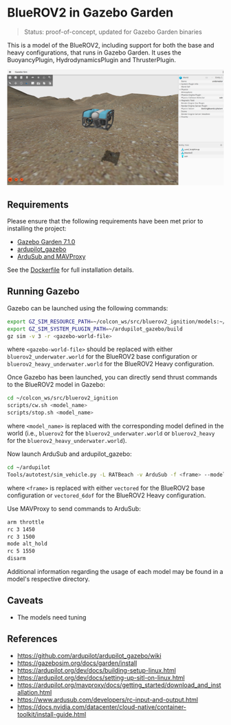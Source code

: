 # BlueROV2 in Gazebo Garden

> Status: proof-of-concept, updated for Gazebo Garden binaries

This is a model of the BlueROV2, including support for both the base and heavy
configurations, that runs in Gazebo Garden. It uses the BuoyancyPlugin,
HydrodynamicsPlugin and ThrusterPlugin.

![BlueROV2 Gazebo](images/bluerov2.png)

## Requirements

Please ensure that the following requirements have been met prior to installing the
project:

* [Gazebo Garden 7.1.0](https://gazebosim.org/docs/garden/install)
* [ardupilot_gazebo](https://github.com/ArduPilot/ardupilot_gazebo)
* [ArduSub and MAVProxy](https://ardupilot.org/dev/docs/building-setup-linux.html)

See the [Dockerfile](docker/Dockerfile) for full installation details.

## Running Gazebo

Gazebo can be launched using the following commands:

~~~bash
export GZ_SIM_RESOURCE_PATH=~/colcon_ws/src/bluerov2_ignition/models:~/colcon_ws/src/bluerov2_ignition/worlds
export GZ_SIM_SYSTEM_PLUGIN_PATH=~/ardupilot_gazebo/build
gz sim -v 3 -r <gazebo-world-file>
~~~

where `<gazebo-world-file>` should be replaced with either `bluerov2_underwater.world` for
the BlueROV2 base configuration or `bluerov2_heavy_underwater.world` for the BlueROV2
Heavy configuration.

Once Gazebo has been launched, you can directly send thrust commands to the BlueROV2
model in Gazebo:

~~~bash
cd ~/colcon_ws/src/bluerov2_ignition
scripts/cw.sh <model_name>
scripts/stop.sh <model_name>
~~~

where `<model_name>` is replaced with the corresponding model defined in the world (i.e.,
`bluerov2` for the `bluerov2_underwater.world` or `bluerov2_heavy` for the
`bluerov2_heavy_underwater.world`).

Now launch ArduSub and ardupilot_gazebo:

~~~bash
cd ~/ardupilot
Tools/autotest/sim_vehicle.py -L RATBeach -v ArduSub -f <frame> --model=JSON --out=udp:0.0.0.0:14550 --console
~~~

where `<frame>` is replaced with either `vectored` for the BlueROV2 base configuration or
`vectored_6dof` for the BlueROV2 Heavy configuration.

Use MAVProxy to send commands to ArduSub:

~~~bash
arm throttle
rc 3 1450     
rc 3 1500
mode alt_hold
rc 5 1550
disarm
~~~

Additional information regarding the usage of each model may be found in a model's
respective directory.

## Caveats

* The models need tuning

## References

* https://github.com/ardupilot/ardupilot_gazebo/wiki
* https://gazebosim.org/docs/garden/install
* https://ardupilot.org/dev/docs/building-setup-linux.html
* https://ardupilot.org/dev/docs/setting-up-sitl-on-linux.html
* https://ardupilot.org/mavproxy/docs/getting_started/download_and_installation.html
* https://www.ardusub.com/developers/rc-input-and-output.html
* https://docs.nvidia.com/datacenter/cloud-native/container-toolkit/install-guide.html
